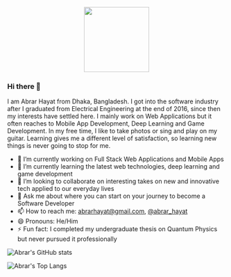 <p align="center">
<img width="150" height="150" src="https://media.giphy.com/media/MoB9yr8W80niqcevSI/giphy.gif">
</p>

### Hi there 👋

I am Abrar Hayat from Dhaka, Bangladesh. I got into the software industry after I graduated from Electrical Engineering at the end of 2016, since then my interests have settled here. I mainly work on Web Applications but it often reaches to Mobile App Development, Deep Learning and Game Development. In my free time, I like to take photos or sing and play on my guitar. Learning gives me a different level of satisfaction, so learning new things is never going to stop for me.

- 🔭 I’m currently working on Full Stack Web Applications and Mobile Apps
- 🌱 I’m currently learning the latest web technologies, deep learning and game development
- 👯 I’m looking to collaborate on interesting takes on new and innovative tech applied to our everyday lives
- 💬 Ask me about where you can start on your journey to become a Software Developer
- 📫 How to reach me: abrarhayat@gmail.com, [@abrar_hayat](https://twitter.com/abrar_hayat)
- 😄 Pronouns: He/Him
- ⚡ Fun fact: I completed my undergraduate thesis on Quantum Physics but never pursued it professionally

![Abrar's GitHub stats](https://github-readme-stats.vercel.app/api?username=abrarhayat&count_private=true&show_icons=true&theme=chartreuse-dark)

![Abrar's Top Langs](https://github-readme-stats.vercel.app/api/top-langs/?username=abrarhayat&exclude_repo=time-series-collection,convolutional_neural_network,data_analysis_with_python,&langs_count=20&hide=ruby,starlark,swift,kotlin,c&layout=compact&theme=chartreuse-dark)
